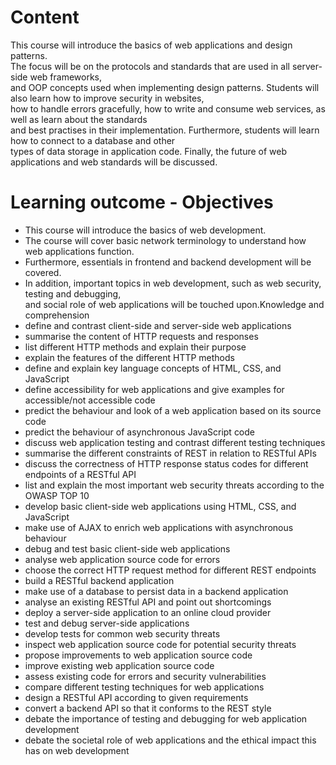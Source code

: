 # Content
This course will introduce the basics of web applications and design patterns. 
<br>The focus will be on the protocols and standards that are used in all server-side web frameworks, 
<br>and OOP concepts used when implementing design patterns. Students will also learn how to improve security in websites, 
<br>how to handle errors gracefully, how to write and consume web services, as well as learn about the standards 
<br>and best practises in their implementation. Furthermore, students will learn how to connect to a database and other 
<br>types of data storage in application code. Finally, the future of web applications and web standards will be discussed.

# Learning outcome - Objectives
- This course will introduce the basics of web development. 
- The course will cover basic network terminology to understand how web applications function. 
- Furthermore, essentials in frontend and backend development will be covered. 
- In addition, important topics in web development, such as web security, testing and debugging, 
<br>and social role of web applications will be touched upon.Knowledge and comprehension <br>
- define and contrast client-side and server-side web applications
- summarise the content of HTTP requests and responses
- list different HTTP methods and explain their purpose
- explain the features of the different HTTP methods
- define and explain key language concepts of HTML, CSS, and JavaScript
- define accessibility for web applications and give examples for accessible/not accessible code
- predict the behaviour and look of a web application based on its source code
- predict the behaviour of asynchronous JavaScript code
- discuss web application testing and contrast different testing techniques
- summarise the different constraints of REST in relation to RESTful APIs
- discuss the correctness of HTTP response status codes for different endpoints of a RESTful API
- list and explain the most important web security threats according to the OWASP TOP 10 <br>
- develop basic client-side web applications using HTML, CSS, and JavaScript
- make use of AJAX to enrich web applications with asynchronous behaviour
- debug and test basic client-side web applications
- analyse web application source code for errors
- choose the correct HTTP request method for different REST endpoints
- build a RESTful backend application
- make use of a database to persist data in a backend application
- analyse an existing RESTful API and point out shortcomings
- deploy a server-side application to an online cloud provider
- test and debug server-side applications
- develop tests for common web security threats
- inspect web application source code for potential security threats <br>
- propose improvements to web application source code
- improve existing web application source code
- assess existing code for errors and security vulnerabilities
- compare different testing techniques for web applications
- design a RESTful API according to given requirements
- convert a backend API so that it conforms to the REST style
- debate the importance of testing and debugging for web application development
- debate the societal role of web applications and the ethical impact this has on web development

